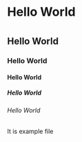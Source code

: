 <html>
  <h1>Hello World<h1>
 <h2>Hello World</h2>
  <h3>Hello World</h3>
  <h4>Hello World</h4>
  <h5>Hello World</h5>
  <h6>Hello World</h6>
<body> It is example file</body>
</html>
    
